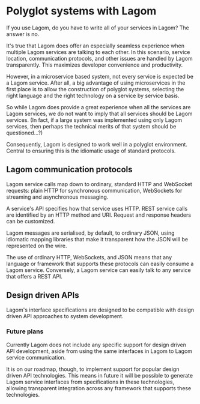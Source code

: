 # Polyglot systems with Lagom

If you use Lagom, do you have to write all of your services in Lagom? The answer is no.

It's true that Lagom does offer an especially seamless experience when multiple Lagom services are talking to each other. In this scenario, service location, communication protocols, and other issues are handled by Lagom transparently. This maximizes developer convenience and productivity.

However, in a microservice based system, not every service is expected be a Lagom service.  After all, a big advantage of using microservices in the first place is to allow the construction of polyglot systems, selecting the right language and the right technology on a service by service basis.

So while Lagom does provide a great experience when all the services are Lagom services, we do not want to imply that all services should be Lagom services. (In fact, if a large system was implemented using only Lagom services, then perhaps the technical merits of that system should be questioned...?)

Consequently, Lagom is designed to work well in a polyglot environment. Central to ensuring this is the idiomatic usage of standard protocols.

## Lagom communication protocols

Lagom service calls map down to ordinary, standard HTTP and WebSocket requests: plain HTTP for synchronous communication, WebSockets for streaming and asynchronous messaging.

A service's API specifies how that service uses HTTP. REST service calls are identified by an HTTP method and URI. Request and response headers can be customized.

Lagom messages are serialised, by default, to ordinary JSON, using idiomatic mapping libraries that make it transparent how the JSON will be represented on the wire.

The use of ordinary HTTP, WebSockets, and JSON means that any language or framework that supports these protocols can easily consume a Lagom service.  Conversely, a Lagom service can easily talk to any service that offers a REST API.

## Design driven APIs

Lagom's interface specifications are designed to be compatible with design driven API approaches to system development.

### Future plans

Currently Lagom does not include any specific support for design driven API development, aside from using the same interfaces in Lagom to Lagom service communication.

It is on our roadmap, though, to implement support for popular design driven API technologies.  This means in future it will be possible to generate Lagom service interfaces from specifications in these technologies, allowing transparent integration across any framework that supports these technologies.
